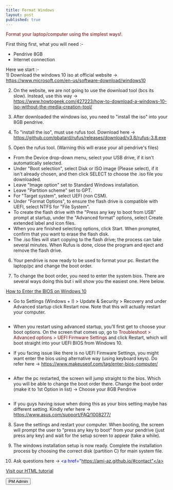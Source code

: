 ```yaml
---
title: Format Windows
layout: post
published: true
---
```

<font color="maroon">Format your laptop/computer using the simplest ways!.</font>

First thing first, what you will need :-
- Pendrive 8GB
- Internet connection

Here we start :-
<br>1) Download the windows 10 iso at official website -> <font color="blue"><a href="url">https://www.microsoft.com/en-us/software-download/windows10</a></font>

2) On the website, we are not going to use the download tool (bcs its slow). Instead, use this way -> <font color="blue"><a href="url"> https://www.howtogeek.com/427223/how-to-download-a-windows-10-iso-without-the-media-creation-tool/ </a></font>
  
3) After downloaded the windows iso, you need to "install the iso" into your 8GB pendrive.
  
4) To "install the iso", must use rufus tool. Download here -> <font color="blue"><a href="url">https://github.com/pbatard/rufus/releases/download/v3.8/rufus-3.8.exe</a></font>
  
5) Open the rufus tool. (Warning this will erase your all pendrive's files)
- From the Device drop-down menu, select your USB drive, if it isn't automatically selected.
- Under "Boot selection", select Disk or ISO image (Please select), if it isn't already chosen, and then click SELECT to choose the .iso file you downloaded.
- Leave "Image option" set to Standard Windows installation.
- Leave "Partition scheme" set to GPT.
- For "Target system", select UEFI (non CSM).
- Under "Format Options", to ensure the flash drive is compatible with UEFI, select NTFS for "File System".
- To create the flash drive with the "Press any key to boot from USB" prompt at startup, under the "Advanced format" options, select Create extended label and icon files.
- When you are finished selecting options, click Start. When prompted, confirm that you want to erase the flash disk.
- The .iso files will start copying to the flash drive; the process can take several minutes. When Rufus is done, close the program and eject and remove the flash drive.
  
6) Your pendrive is now ready to be used to format your pc. Restart the laptop/pc and change the boot order.
  
7) To change the boot order, you need to enter the system bios. There are several ways doing this but i will show you the easiest one. Here below.

<u>How to Enter the BIOS on Windows 10</u>
- Go to Settings (Windows + I) > Update & Security > Recovery and under Advanced startup click
  Restart now. Note that this will actually restart your computer.

  <span class="image center"><img src="{{ 'assets/images/advancedstartup.png' | relative_url }}" alt="" /></span>

- When you restart using advanced startup, you’ll first get to choose your boot options. On the screen that comes up, go to <font color="maroon">Troubleshoot > Advanced options > UEFI Firmware Settings</font> and click Restart, which will boot straight into your UEFI BIOS from Windows 10.
  
- If you facing issue like there is no UEFI Firmware Settings, you might want enter the bios using alternative way (using keyboard keys). Do refer here -> <font color="blue"><a href="url">https://www.makeuseof.com/tag/enter-bios-computer/</a></font>
  
   <span class="image center"><img src="{{ 'assets/images/uefifirmware.png' | relative_url }}" alt="" /></span>
  
- After the pc restarted, the screen will jump straight to the bios. Which you will be able to change the boot order there. Change the boot order (make it to 1st Option in list) -> Choose your 8GB Pendrive

   <span class="image center"><img src="{{ 'assets/images/bootorder.jpg' | relative_url }}" alt="" /></span>
  
- If you guys having issue when doing this as your bios setting maybe has different setting. Kindly refer here -> <font color="blue"><a href="url">https://www.asus.com/support/FAQ/1008277/</a></font>

8) Save the settings and restart your computer. When booting, the screen will prompt the user to "press any key to boot" from your pendrive (just press any key) and wait for the setup screen to appear (take a while).

9) The windows installation setup is now ready. Complete the installation process by choosing the correct disk (partition C) for main system file.

10) Ask questions here -> <font color="blue"><a href="https://ami-az.github.io/#contact"</a></font>

<a href="https://www.w3schools.com/html/">Visit our HTML tutorial</a>

<button onclick="window.location.href = 'https://ami-az.github.io/#contact';">PM Admin</button>
